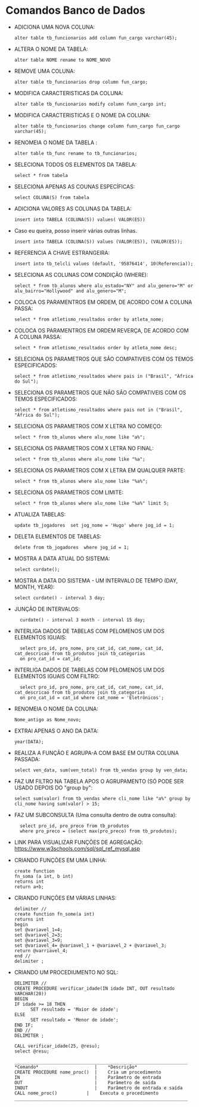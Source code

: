 # Comandos Banco de Dados

- ADICIONA UMA NOVA COLUNA:

      alter table tb_funcionarios add column fun_cargo varchar(45);

- ALTERA O NOME DA TABELA:

      alter table NOME rename to NOME_NOVO

- REMOVE UMA COLUNA:
      
      alter table tb_funcionarios drop column fun_cargo;

- MODIFICA CARACTERISTICAS DA COLUNA:
      
      alter table tb_funcionarios modify column funn_cargo int;

- MODIFICA CARACTERISTICAS E O NOME DA COLUNA:

      alter table tb_funcionarios change column funn_cargo fun_cargo varchar(45);

- RENOMEIA O NOME DA TABELA :
      
      alter table tb_func rename to tb_funcionarios;

- SELECIONA TODOS OS ELEMENTOS DA TABELA:
      
      select * from tabela

- SELECIONA APENAS AS COUNAS ESPECÍFICAS:
      
      select COLUNA(S) from tabela

- ADICIONA VALORES AS COLUNAS DA TABELA:

      insert into TABELA (COLUNA(S)) values( VALOR(ES))
- Caso eu queira, posso inserir várias outras linhas.
      
      insert into TABELA (COLUNA(S)) values (VALOR(ES)), (VALOR(ES));

- REFERENCIA A CHAVE ESTRANGEIRA: 

      insert into tb_telcli values (default, '95876414', 10(Referencia));


- SELECIONA AS COLUNAS COM CONDIÇÃO (WHERE):
    
      select * from tb_alunos where alu_estado="NY" and alu_genero="M" or
      alu_bairro="Hollywood" and alu_genero="M";

- COLOCA OS PARAMENTROS EM ORDEM, DE ACORDO COM A COLUNA PASSA:
      
      select * from atletismo_resultados order by atleta_nome;

- COLOCA OS PARAMENTROS EM ORDEM REVERÇA, DE ACORDO COM A COLUNA PASSA:

      select * from atletismo_resultados order by atleta_nome desc;

- SELECIONA OS PARAMETROS QUE SÃO COMPATIVEIS COM OS TEMOS ESPECIFICADOS:
      
      select * from atletismo_resultados where pais in ("Brasil", "África do Sul");

- SELECIONA OS PARAMETROS QUE NÃO SÃO COMPATIVEIS COM OS TEMOS ESPECIFICADOS:

      select * from atletismo_resultados where pais not in ("Brasil", "África do Sul");

- SELECIONA OS PARAMETROS COM X LETRA NO COMEÇO:

      select * from tb_alunos where alu_nome like "a%";

- SELECIONA OS PARAMETROS COM X LETRA NO FINAL:
      
      select * from tb_alunos where alu_nome like "%a";

- SELECIONA OS PARAMETROS COM X LETRA EM QUALQUER PARTE:

      select * from tb_alunos where alu_nome like "%a%";

- SELECIONA OS PARAMETROS COM LIMITE:

      select * from tb_alunos where alu_nome like "%a%" limit 5;

- ATUALIZA TABELAS:
      
      update tb_jogadores  set jog_nome = 'Hugo' where jog_id = 1;

- DELETA ELEMENTOS DE TABELAS:

      delete from tb_jogadores  where jog_id = 1;

- MOSTRA A DATA ATUAL DO SISTEMA:
      
      select curdate();

- MOSTRA A DATA DO SISTEMA - UM INTERVALO DE TEMPO (DAY, MONTH, YEAR):

      select curdate() - interval 3 day;

- JUNÇÃO DE INTERVALOS:
      
        curdate() - interval 3 month - interval 15 day; 

- INTERLIGA DADOS DE TABELAS COM PELOMENOS UM DOS ELEMENTOS IGUAIS:

        select pro_id, pro_nome, pro_cat_id, cat_nome, cat_id, cat_descricao from tb_produtos join tb_categorias
        on pro_cat_id = cat_id;

- INTERLIGA DADOS DE TABELAS COM PELOMENOS UM DOS ELEMENTOS IGUAIS COM FILTRO:

        select pro_id, pro_nome, pro_cat_id, cat_nome, cat_id, cat_descricao from tb_produtos join tb_categorias
        on pro_cat_id = cat_id where cat_nome = 'Eletrônicos';

- RENOMEIA O NOME DA COLUNA:
      
      Nome_antigo as Nome_novo;

- EXTRAI APENAS O ANO DA DATA:
      
      year(DATA);

- REALIZA A FUNÇÃO E AGRUPA-A COM BASE EM OUTRA COLUNA PASSADA:
      
      select ven_data, sum(ven_total) from tb_vendas group by ven_data;

- FAZ UM FILTRO NA TABELA APOS O AGRUPAMENTO (SÓ PODE SER USADO DEPOIS DO "group by":

      select sum(valor) from tb_vendas where cli_nome like "a%" group by cli_nome having sum(valor) > 15;

- FAZ UM SUBCONSULTA (Uma consulta dentro de outra consulta):
  
        select pro_id, pro_preco from tb_produtos
        where pro_preco = (select max(pro_preco) from tb_produtos);

- LINK PARA VISUALIZAR FUNÇÕES DE AGREGAÇÃO: https://www.w3schools.com/sql/sql_ref_mysql.asp

- CRIANDO FUNÇÕES EM UMA LINHA:
  
      create function 
      fn_soma (a int, b int)
      returns int
      return a+b;

- CRIANDO FUNÇÕES EM VÁRIAS LINHAS:

      delimiter //
      create function fn_some(a int)
      returns int
      begin
      set @variavel_1=4;
      set @variavel_2=3;
      set @variavel_3=9;
      set @variavel_4= @variavel_1 + @variavel_2 + @variavel_3;
      return @varriavel_4;
      end //
      delimiter ;

- CRIANDO UM PROCEDIUMENTO NO SQL:

      DELIMITER //
      CREATE PROCEDURE verificar_idade(IN idade INT, OUT resultado VARCHAR(20))
      BEGIN
      IF idade >= 18 THEN
            SET resultado = 'Maior de idade';
      ELSE
            SET resultado = 'Menor de idade';
      END IF;
      END //
      DELIMITER ;

      CALL verificar_idade(25, @resu);
      select @resu;

      _________________________________________________________________
      *Comando*                     |    *Descrição*              
      CREATE PROCEDURE nome_proc()	|    Cria um procedimento       
      IN	                        |    Parâmetro de entrada       
      OUT	                        |    Parâmetro de saída
      INOUT	                        |    Parâmetro de entrada e saída
      CALL nome_proc()	         |    Executa o procedimento
      _________________________________________________________________
